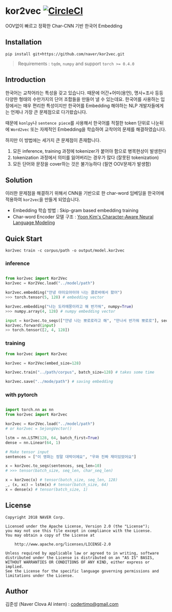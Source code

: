 # kor2vec [![CircleCI](https://circleci.com/gh/codertimo/kor2vec.svg?style=svg)](https://circleci.com/gh/codertimo/kor2vec)

OOV없이 빠르고 정확한 Char-CNN 기반 한국어 Embedding

## Installation
```shell
pip install git+https://github.com/naver/kor2vec.git
```
> Requirements : `tqdm`, `numpy` and support `torch >= 0.4.0`

## Introduction

한국어는 교착어라는 특성을 갖고 있습니다. 때문에 어간+어미(용언), 명사+조사 등등 다양한 형태의 수만가지의
단어 조합들을 만들어 낼 수 있는데요. 한국어를 사용하는 입장에서는 매우 편리한 특성이지만
한국어를 Embedding 해야하는 NLP 개발자들에게는 언제나 가장 큰 문제점으로 다가왔습니다.

때문에 `konlpy`나 `sentence piece`를 사용해서 한국어를 적절한 token 단위로 나눈뒤에
`Word2vec` 또는 자제적인 Embedding을 학습하여 교착어의 문제를 해결하였습니다.

하지만 이 방법에는 세가지 큰 문제점이 존재합니다.

1. 모든 inference, training 과정에 tokenizer가 붙어야 함으로 병목현상이 발생한다
2. tokenization 과정에서 의미를 잃어버리는 경우가 많다 (잘못된 tokenization)
3. 모든 단어와 문장을 cover하는 것은 불가능하다 (필연 OOV문제가 발생함)


## Solution

이러한 문제점을 해결하기 위해서 CNN을 기반으로 한 char-word 임베딩을 한국어에 적용하여
`kor2vec`을 만들게 되었습니다.

- Embedding 학습 방법 : Skip-gram based embedding training
- Char-word Encoder 모델 구조 : [Yoon Kim's Character-Aware Neural Language Modeling](https://arxiv.org/abs/1508.06615)

## Quick Start

```shell
kor2vec train -c corpus/path -o output/model.kor2vec
```

### inference
```python

from kor2vec import Kor2Vec
kor2vec = Kor2Vec.load("../model/path")

kor2vec.embedding("안녕 아이오아이야 나는 클로바에서 왔어")
>>> torch.tensor(5, 128) # embedding vector

kor2vec.embedding("나는 도라에몽이라고 해 반가워", numpy=True)
>>> numpy.array(4, 128) # numpy embedding vector

input = kor2vec.to_seqs(["안녕 나는 뽀로로라고 해", "만나서 반가워 뽀로로"], seq_len=4)
kor2vec.forward(input)
>> torch.tensor([2, 4, 128])
```

### training

```python
from kor2vec import Kor2vec

kor2vec = Kor2Vec(embed_size=128)

kor2vec.train("../path/corpus", batch_size=128) # takes some time

kor2vec.save("../mode/path") # saving embedding
```

### with pytorch

```python

import torch.nn as nn
from kor2vec import Kor2vec

kor2vec = Kor2Vec.load("../model/path")
# or kor2vec = SejongVector()

lstm = nn.LSTM(128, 64, batch_first=True)
dense = nn.Linear(64, 1)

# Make tensor input
sentences = ["이 영화는 정말 대박이에요", "우와 진짜 재미있었어요"]

x = kor2vec.to_seqs(sentences, seq_len=10)
# >>> tensor(batch_size, seq_len, char_seq_len)

x = kor2vec(x) # tensor(batch_size, seq_len, 128)
_, (x, xc) = lstm(x) # tensor(batch_size, 64)
x = dense(x) # tensor(batch_size, 1)

```

## License

```
Copyright 2018 NAVER Corp.

Licensed under the Apache License, Version 2.0 (the "License");
you may not use this file except in compliance with the License.
You may obtain a copy of the License at

    http://www.apache.org/licenses/LICENSE-2.0

Unless required by applicable law or agreed to in writing, software
distributed under the License is distributed on an "AS IS" BASIS,
WITHOUT WARRANTIES OR CONDITIONS OF ANY KIND, either express or implied.
See the License for the specific language governing permissions and
limitations under the License.
```

## Author
김준성 (Naver Clova AI intern) : codertimo@gmail.com